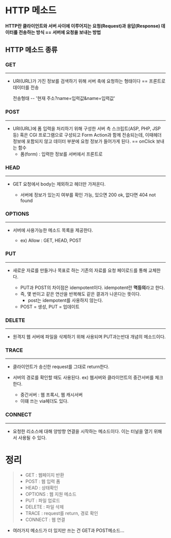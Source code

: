 # HTTP 메소드

#### HTTP란 클라이언트와 서버 사이에 이루어지는 요청(Request)과 응답(Response) 데이터를 전송하는 방식 == 서버에 요청을 보내는 방법

## HTTP 메소드 종류

###  GET
----
  - URI(URL)가 가진 정보를 검색하기 위해 서버 축에 요청하는 형태이다 == 프론트로 데이터를 전송
    
    전송형태  --  '현재 주소?name=입력값&name=입력값'
 
### POST
----
  - URI(URL)에 폼 입력을 처리하기 위해 구성한 서버 측 스크립트(ASP, PHP, JSP 등) 혹은 CGI 프로그램으로 구성되고 Form Action과 함께 전송되는데, 이때헤더 정보에 포함되지 않고 데이터 부분에 요청 정보가 들어가게 된다. == onClick
 보내는 함수
    - 폼(form) : 입력한 정보를 서버에서 프론트로

### HEAD
----   
  - GET 요청에서 body는 제외하고 헤더만 가져온다.

    - 서버에 정보가 있는지 여부를 확인 가능, 있으면 200 ok, 없다면 404 not found

### OPTIONS
---
  - 서버에 사용가능한 메소드 목록을 제공한다.
   
    - ex) Allow : GET, HEAD, POST

### PUT
---
 - 새로운 자료를 만들거나 목표로 하는 기존의 자료를 요청 페이로드를 통해 교체한다.
     
     - PUT과 POST의 차이점은 idempotent이다.  idempotent란 **멱등의**라고 한다. 
     - 즉, 몇 번이고 같은 연산을 반복해도 같은 결과가 나온다는 뜻이다.
        - post는 idempotent를 사용하지 않는다.
     - POST = 생성, PUT = 업데이트

### DELETE
---
  - 원격지 웹 서버에 파일을 삭제하기 위해 사용되며 PUT과는반대 개념의 메소드이다.

### TRACE 
---
  - 클라이언트가 송신한 request를 그대로 return한다.

  - 서버의 경로를 확인할 때도 사용된다. ex) 웹서버와 클라이언트의 중간서버를 체크한다.
      - 중간서버 : 웹 프록시, 웹 캐시서버
      - 이떄 쓰는 via헤더도 있다.

### CONNECT
---
  - 요청한 리소스에 대해 양방향 연결을 시작하는 메소드이다. 이는 터널을 열기 위해서 사용될 수 있다.

# 정리 
> - GET : 웹페이지 반환
> - POST : 웹 입력 폼
> - HEAD : 상태확인
> - OPTIONS : 웹 지원 메소드
> - PUT : 파일 업로드
> - DELETE : 파일 삭제
> - TRACE : request를 return, 경로 확인
> - CONNECT : 웹 연결

  - 여러가지 메소드가 더 있지만 쓰는 건 GET과 POST메소드...
    